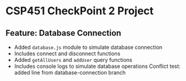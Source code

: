 # CSP451 CheckPoint 2 Project
## Feature: Database Connection
- Added `database.js` module to simulate database connection
- Includes connect and disconnect functions
- Added `getAllUsers` and `addUser` query functions
- Includes console logs to simulate database operations
Conflict test: added line from database-connection branch
